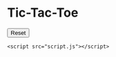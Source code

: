 <!DOCTYPE html>
<html lang="en">
<head>
    <meta charset="UTF-8">
    <meta name="viewport" content="width=device-width, initial-scale=1.0">
    <link rel="stylesheet" href="styles.css">
    <title>Tic-Tac-Toe</title>
</head>
<body>
    <div class="game">
        <h1>Tic-Tac-Toe</h1>
        <div id="board" class="board">
            <div class="cell" data-index="0"></div>
            <div class="cell" data-index="1"></div>
            <div class="cell" data-index="2"></div>
            <div class="cell" data-index="3"></div>
            <div class="cell" data-index="4"></div>
            <div class="cell" data-index="5"></div>
            <div class="cell" data-index="6"></div>
            <div class="cell" data-index="7"></div>
            <div class="cell" data-index="8"></div>
        </div>
        <button id="reset">Reset</button>
        <div id="message"></div>
    </div>

    <script src="script.js"></script>
</body>
</html>
